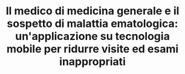 ---
title: "Il medico di medicina generale e il sospetto di malattia ematologica: un'applicazione su tecnologia mobile per ridurre visite ed esami inappropriati"
authors: "S. Quaglini, E. Losiouk, G. Lanzola, J. Olivieri, C. Nuti, F. Testore, M. Marchetti."
venue: "Proceedings of the 7th National Meeting SIHTA"
type: "journal"
year: 2014
--- 